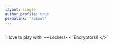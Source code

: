 ```yaml
---
layout: single
author_profile: true
permalink: '/about'
---
```


<br>
`I love to play with` ~~Lockers~~ `Encryptors!! &lt;/&gt;`
<br>
